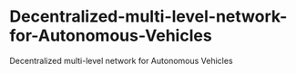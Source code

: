 # Decentralized-multi-level-network-for-Autonomous-Vehicles
Decentralized multi-level network for Autonomous Vehicles

